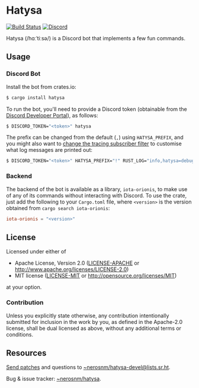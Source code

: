 # Hatysa

[![Build Status]][builds.sr.ht]
[![Discord]][discord.gg]

[Build Status]: https://builds.sr.ht/~nerosnm/hatysa/commits/build.yml.svg
[builds.sr.ht]: https://builds.sr.ht/~nerosnm/hatysa/commits/build.yml
[Discord]: https://img.shields.io/discord/784921066157768716?label=support
[discord.gg]: https://discord.gg/sv6JpHtXCD

Hatysa (/hɑːˈtiːsə/) is a Discord bot that implements a few fun commands.

## Usage

### Discord Bot

Install the bot from crates.io:

```bash
$ cargo install hatysa
```

To run the bot, you'll need to provide a Discord token (obtainable from the [Discord Developer 
Portal](https://discord.com/developers)), as follows:

```bash
$ DISCORD_TOKEN="<token>" hatysa
```

The prefix can be changed from the default (`,`) using `HATYSA_PREFIX`, and you might also want to 
[change the tracing subscriber filter][sub] to customise what log messages are printed out: 

[sub]: https://docs.rs/tracing-subscriber/0.2.15/tracing_subscriber/fmt/index.html#filtering-events-with-environment-variables

```bash
$ DISCORD_TOKEN="<token>" HATYSA_PREFIX="!" RUST_LOG="info,hatysa=debug" hatysa
```

### Backend

The backend of the bot is available as a library, `iota-orionis`, to make use of any of its commands 
without interacting with Discord. To use the crate, just add the following to your `Cargo.toml` 
file, where `<version>` is the version obtained from `cargo search iota-orionis`:

```toml
iota-orionis = "<version>"
```

## License

Licensed under either of

- Apache License, Version 2.0 ([LICENSE-APACHE](LICENSE-APACHE) or 
  http://www.apache.org/licenses/LICENSE-2.0)
- MIT license ([LICENSE-MIT](LICENSE-MIT) or http://opensource.org/licenses/MIT)

at your option.

### Contribution

Unless you explicitly state otherwise, any contribution intentionally submitted for inclusion in the 
work by you, as defined in the Apache-2.0 license, shall be dual licensed as above, without any 
additional terms or conditions.

## Resources

[Send patches](https://git-send-email.io) and questions to 
[~nerosnm/hatysa-devel@lists.sr.ht](https://lists.sr.ht/~nerosnm/hatysa-devel).

Bug & issue tracker: [~nerosnm/hatysa](https://todo.sr.ht/~nerosnm/hatysa).

